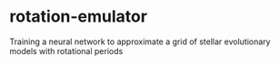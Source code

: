 # rotation-emulator
Training a neural network to approximate a grid of stellar evolutionary models with rotational periods
